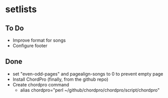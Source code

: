 # setlists

## To Do
* Improve format for songs
* Configure footer

## Done
* set "even-odd-pages" and pagealign-songs to 0 to prevent empty page
* Install ChordPro (finally, from the github repo)
* Create chordpro command
  * alias chordpro="perl ~/github/chordpro/chordpro/script/chordpro"
